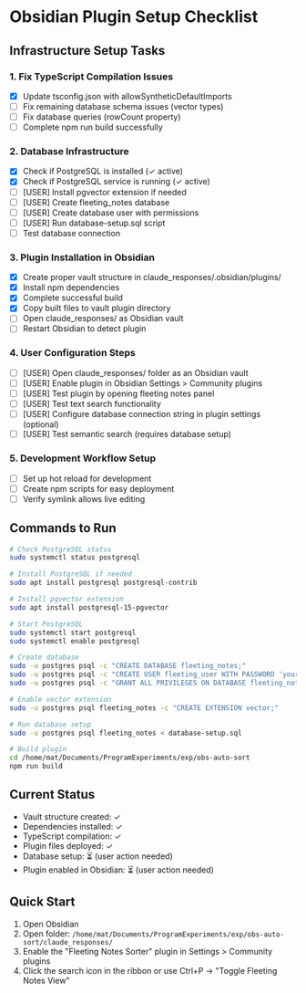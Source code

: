 # Obsidian Plugin Setup Checklist

## Infrastructure Setup Tasks

### 1. Fix TypeScript Compilation Issues
- [x] Update tsconfig.json with allowSyntheticDefaultImports
- [ ] Fix remaining database schema issues (vector types)
- [ ] Fix database queries (rowCount property)
- [ ] Complete npm run build successfully

### 2. Database Infrastructure
- [x] Check if PostgreSQL is installed (✓ active)
- [x] Check if PostgreSQL service is running (✓ active)
- [ ] [USER] Install pgvector extension if needed
- [ ] [USER] Create fleeting_notes database
- [ ] [USER] Create database user with permissions
- [ ] [USER] Run database-setup.sql script
- [ ] Test database connection

### 3. Plugin Installation in Obsidian
- [x] Create proper vault structure in claude_responses/.obsidian/plugins/
- [x] Install npm dependencies  
- [x] Complete successful build
- [x] Copy built files to vault plugin directory
- [ ] Open claude_responses/ as Obsidian vault
- [ ] Restart Obsidian to detect plugin

### 4. User Configuration Steps
- [ ] [USER] Open claude_responses/ folder as an Obsidian vault
- [ ] [USER] Enable plugin in Obsidian Settings > Community plugins  
- [ ] [USER] Test plugin by opening fleeting notes panel
- [ ] [USER] Test text search functionality
- [ ] [USER] Configure database connection string in plugin settings (optional)
- [ ] [USER] Test semantic search (requires database setup)

### 5. Development Workflow Setup
- [ ] Set up hot reload for development
- [ ] Create npm scripts for easy deployment
- [ ] Verify symlink allows live editing

## Commands to Run

```bash
# Check PostgreSQL status
sudo systemctl status postgresql

# Install PostgreSQL if needed
sudo apt install postgresql postgresql-contrib

# Install pgvector extension
sudo apt install postgresql-15-pgvector

# Start PostgreSQL
sudo systemctl start postgresql
sudo systemctl enable postgresql

# Create database
sudo -u postgres psql -c "CREATE DATABASE fleeting_notes;"
sudo -u postgres psql -c "CREATE USER fleeting_user WITH PASSWORD 'your_password';"
sudo -u postgres psql -c "GRANT ALL PRIVILEGES ON DATABASE fleeting_notes TO fleeting_user;"

# Enable vector extension
sudo -u postgres psql fleeting_notes -c "CREATE EXTENSION vector;"

# Run database setup
sudo -u postgres psql fleeting_notes < database-setup.sql

# Build plugin
cd /home/mat/Documents/ProgramExperiments/exp/obs-auto-sort
npm run build
```

## Current Status
- Vault structure created: ✓
- Dependencies installed: ✓  
- TypeScript compilation: ✓
- Plugin files deployed: ✓
- Database setup: ⏳ (user action needed)
- Plugin enabled in Obsidian: ⏳ (user action needed)

## Quick Start
1. Open Obsidian
2. Open folder: `/home/mat/Documents/ProgramExperiments/exp/obs-auto-sort/claude_responses/`
3. Enable the "Fleeting Notes Sorter" plugin in Settings > Community plugins
4. Click the search icon in the ribbon or use Ctrl+P → "Toggle Fleeting Notes View"